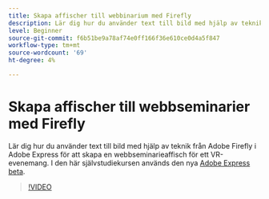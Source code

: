 ```yaml
---
title: Skapa affischer till webbinarium med Firefly
description: Lär dig hur du använder text till bild med hjälp av teknik från Adobe Firefly i Adobe Express för att skapa en webbseminarieaffisch för ett VR-evenemang
level: Beginner
source-git-commit: f6b51be9a78af74e0ff166f36e610ce0d4a5f847
workflow-type: tm+mt
source-wordcount: '69'
ht-degree: 4%

---
```


# Skapa affischer till webbseminarier med Firefly

Lär dig hur du använder text till bild med hjälp av teknik från Adobe Firefly i Adobe Express för att skapa en webbseminarieaffisch för ett VR-evenemang. I den här självstudiekursen används den nya [Adobe Express beta](https://www.adobe.com/express/).

>[!VIDEO](https://video.tv.adobe.com/v/3420810?quality=12&learn=on&hidetitle=true)